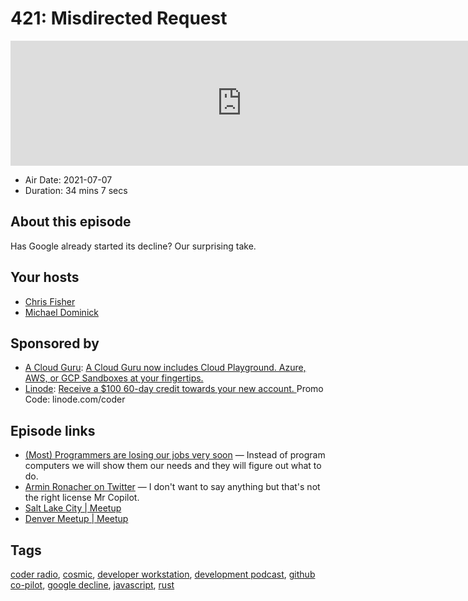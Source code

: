 # 421: Misdirected Request

<iframe src="https://player.fireside.fm/v2/MLf2ZzhC+67dUYOPL?theme=dark" width="740" height="200" frameborder="0" scrolling="no"></iframe>

* Air Date: 2021-07-07
* Duration: 34 mins 7 secs

## About this episode

Has Google already started its decline? Our surprising take.

## Your hosts
* [Chris Fisher](https://coder.show/hosts/chrislas)
* [Michael Dominick](https://coder.show/hosts/michael)

## Sponsored by

  * [A Cloud Guru](https://acloudguru.com): [A Cloud Guru now includes Cloud Playground. Azure, AWS, or GCP Sandboxes at your fingertips.](https://acloudguru.com)
  * [Linode](https://linode.com/coder): [Receive a $100 60-day credit towards your new account. ](https://linode.com/coder) Promo Code: linode.com/coder



## Episode links

  * [(Most) Programmers are losing our jobs very soon](https://maximilianocontieri.com/most-programmers-are-losing-our-jobs-very-soon "\(Most\) Programmers are losing our jobs very soon") — Instead of program computers we will show them our needs and they will figure out what to do.
  * [ Armin Ronacher on Twitter](https://twitter.com/mitsuhiko/status/1410886329924194309 " Armin Ronacher on Twitter") — I don't want to say anything but that's not the right license Mr Copilot.
  * [Salt Lake City | Meetup](https://www.meetup.com/jupiterbroadcasting/events/278854904/ "Salt Lake City | Meetup")
  * [Denver Meetup | Meetup](https://www.meetup.com/jupiterbroadcasting/events/278855088/ "Denver Meetup | Meetup")



## Tags

[coder radio](https://coder.show/tags/coder%20radio), [cosmic](https://coder.show/tags/cosmic), [developer workstation](https://coder.show/tags/developer%20workstation), [development podcast](https://coder.show/tags/development%20podcast), [github co-pilot](https://coder.show/tags/github%20co-pilot), [google decline](https://coder.show/tags/google%20decline), [javascript](https://coder.show/tags/javascript), [rust](https://coder.show/tags/rust)